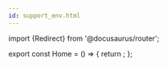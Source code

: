 ```yaml
---
id: support_env.html
---
```



import {Redirect} from '@docusaurus/router';

export const Home = () => {
  return <Redirect to="/getting-started/support-env" />;
};

<Home/>